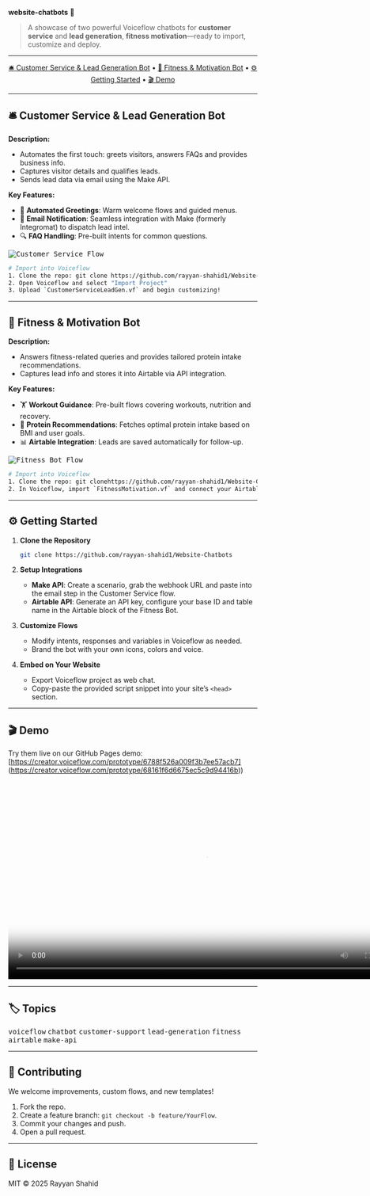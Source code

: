 **website-chatbots** 🚀

> A showcase of two powerful Voiceflow chatbots for **customer service** and **lead generation**, **fitness motivation**—ready to import, customize and deploy.

---

<p align="center">
  <a href="#customer-service--lead-generation-bot">🛎️ Customer Service & Lead Generation Bot</a> •
  <a href="#fitness--motivation-bot">💪 Fitness & Motivation Bot</a> •
  <a href="#getting-started">⚙️ Getting Started</a> •
  <a href="#demo">🎬 Demo</a>
</p>

---

## 🛎️ Customer Service & Lead Generation Bot

**Description:**
- Automates the first touch: greets visitors, answers FAQs and provides business info.
- Captures visitor details and qualifies leads.
- Sends lead data via email using the Make API.

**Key Features:**
- 🤖 **Automated Greetings**: Warm welcome flows and guided menus.
- 📧 **Email Notification**: Seamless integration with Make (formerly Integromat) to dispatch lead intel.
- 🔍 **FAQ Handling**: Pre-built intents for common questions.

 <kbd>![Customer Service Flow](images/Ryan.png)</kbd>

```bash
# Import into Voiceflow
1. Clone the repo: git clone https://github.com/rayyan-shahid1/Website-Chatbots
2. Open Voiceflow and select "Import Project"
3. Upload `CustomerServiceLeadGen.vf` and begin customizing!
```

---

## 💪 Fitness & Motivation Bot

**Description:**
- Answers fitness-related queries and provides tailored protein intake recommendations.
- Captures lead info and stores it into Airtable via API integration.

**Key Features:**
- 🏋️ **Workout Guidance**: Pre-built flows covering workouts, nutrition and recovery.
- 🥤 **Protein Recommendations**: Fetches optimal protein intake based on BMI and user goals.
- 📊 **Airtable Integration**: Leads are saved automatically for follow-up.

<kbd>![Fitness Bot Flow](images/Fitpal.png)</kbd>

```bash
# Import into Voiceflow
1. Clone the repo: git clonehttps://github.com/rayyan-shahid1/Website-Chatbots
2. In Voiceflow, import `FitnessMotivation.vf` and connect your Airtable base!
```

---

## ⚙️ Getting Started

1. **Clone the Repository**
   ```bash
   git clone https://github.com/rayyan-shahid1/Website-Chatbots 
   ```

2. **Setup Integrations**
   - **Make API**: Create a scenario, grab the webhook URL and paste into the email step in the Customer Service flow.
   - **Airtable API**: Generate an API key, configure your base ID and table name in the Airtable block of the Fitness Bot.

3. **Customize Flows**
   - Modify intents, responses and variables in Voiceflow as needed.
   - Brand the bot with your own icons, colors and voice.

4. **Embed on Your Website**
   - Export Voiceflow project as web chat.
   - Copy-paste the provided script snippet into your site’s `<head>` section.

---

## 🎬 Demo

Try them live on our GitHub Pages demo: [https://creator.voiceflow.com/prototype/6788f526a009f3b7ee57acb7] (https://creator.voiceflow.com/prototype/68161f6d6675ec5c9d94416b))

<video src="videos/demo.mp4" controls poster="images/demo_poster.png" width="800">
Your browser does not support the video tag.
</video>

---

## 🏷️ Topics

<span><kbd>voiceflow</kbd> <kbd>chatbot</kbd> <kbd>customer-support</kbd> <kbd>lead-generation</kbd> <kbd>fitness</kbd> <kbd>airtable</kbd> <kbd>make-api</kbd></span>

---

## 🤝 Contributing

We welcome improvements, custom flows, and new templates!
1. Fork the repo.
2. Create a feature branch: `git checkout -b feature/YourFlow`.
3. Commit your changes and push.
4. Open a pull request.

---

## 📄 License

MIT © 2025 Rayyan Shahid

